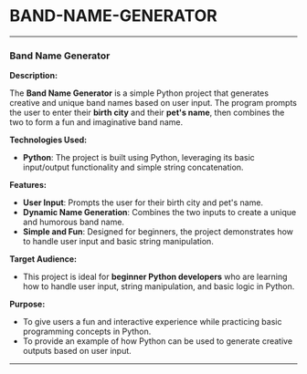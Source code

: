 # BAND-NAME-GENERATOR

---

### **Band Name Generator**

**Description:**

The **Band Name Generator** is a simple Python project that generates creative and unique band names based on user input. The program prompts the user to enter their **birth city** and their **pet's name**, then combines the two to form a fun and imaginative band name.

**Technologies Used:**
- **Python**: The project is built using Python, leveraging its basic input/output functionality and simple string concatenation.

**Features:**
- **User Input**: Prompts the user for their birth city and pet's name.
- **Dynamic Name Generation**: Combines the two inputs to create a unique and humorous band name.
- **Simple and Fun**: Designed for beginners, the project demonstrates how to handle user input and basic string manipulation.

**Target Audience:**
- This project is ideal for **beginner Python developers** who are learning how to handle user input, string manipulation, and basic logic in Python.

**Purpose:**
- To give users a fun and interactive experience while practicing basic programming concepts in Python.
- To provide an example of how Python can be used to generate creative outputs based on user input.

---
